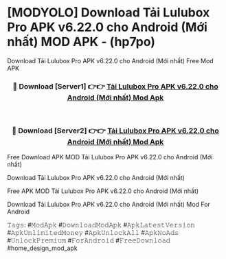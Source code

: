 # [MODYOLO] Download Tải Lulubox Pro APK v6.22.0 cho Android (Mới nhất) MOD APK - (hp7po)
Download Tải Lulubox Pro APK v6.22.0 cho Android (Mới nhất) Free Mod APK

<div align="center">
<h3>🔴 Download [Server1] 👉👉 <a href="https://apk-comot.site?title=Tải_Lulubox_Pro_APK_v6.22.0_cho_Android_(Mới_nhất)">Tải Lulubox Pro APK v6.22.0 cho Android (Mới nhất) Mod Apk</a></h3><br>

<h3>🔴 Download [Server2] 👉👉 <a href="https://apk-comot.site?title=Tải_Lulubox_Pro_APK_v6.22.0_cho_Android_(Mới_nhất)">Tải Lulubox Pro APK v6.22.0 cho Android (Mới nhất) Mod Apk</a></h3>
</div>


Free Download APK MOD Tải Lulubox Pro APK v6.22.0 cho Android (Mới nhất)

Download Tải Lulubox Pro APK v6.22.0 cho Android (Mới nhất) 

Free APK MOD Tải Lulubox Pro APK v6.22.0 cho Android (Mới nhất) 

Download Tải Lulubox Pro APK v6.22.0 cho Android (Mới nhất) Mod For Android

𝚃𝚊𝚐𝚜: #𝙼𝚘𝚍𝙰𝚙𝚔 #𝙳𝚘𝚠𝚗𝚕𝚘𝚊𝚍𝙼𝚘𝚍𝙰𝚙𝚔 #𝙰𝚙𝚔𝙻𝚊𝚝𝚎𝚜𝚝𝚅𝚎𝚛𝚜𝚒𝚘𝚗 #𝙰𝚙𝚔𝚄𝚗𝚕𝚒𝚖𝚒𝚝𝚎𝚍𝙼𝚘𝚗𝚎𝚢 #𝙰𝚙𝚔𝚄𝚗𝚕𝚘𝚌𝚔𝙰𝚕𝚕 #𝙰𝚙𝚔𝙽𝚘𝙰𝚍𝚜 #𝚄𝚗𝚕𝚘𝚌𝚔𝙿𝚛𝚎𝚖𝚒𝚞𝚖 #𝙵𝚘𝚛𝙰𝚗𝚍𝚛𝚘𝚒𝚍 #𝙵𝚛𝚎𝚎𝙳𝚘𝚠𝚗𝚕𝚘𝚊𝚍 #home_design_mod_apk